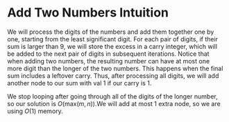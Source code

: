 Add Two Numbers Intuition
==========================
We will process the digits of the numbers and add them together one by one, starting from the least significant digit. For each pair of digits, if their sum is larger than 9, we will store the excess in a carry integer, which will be added to the next pair of digits in subsequent iterations.
Notice that when adding two numbers, the resulting number can have at most one more digit than the longer of the two numbers. This happens when the final sum includes a leftover carry. Thus, after processing all digits, we will add another node to our sum with val 1 if our carry is 1.

We stop looping after going through all of the digits of the longer number, so our solution is $O(\text{max}(m,n))$.We will add at most 1 extra node, so we are using $O(1)$ memory.
